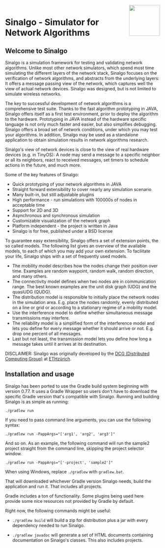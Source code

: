 <img src="icon/sinalgo_512.png" width="100" height="100" align="right"/> 

# Sinalgo - Simulator for Network Algorithms

## Welcome to Sinalgo

Sinalgo is a simulation framework for testing and validating network algorithms. 
Unlike most other network simulators, which spend most time simulating the different 
layers of the network stack, Sinalgo focuses on the verification of network algorithms, 
and abstracts from the underlying layers: It offers a message passing view of the network, 
which captures well the view of actual network devices. Sinalgo was designed, but is not 
limited to simulate wireless networks.

The key to successful development of network algorithms is a comprehensive test suite. Thanks to the
fast algorithm prototyping in JAVA, Sinalgo offers itself as a first test environment, prior to deploy the
algorithm to the hardware. Prototyping in JAVA instead of the hardware specific language is not only
much faster and easier, but also simplifies debugging. Sinalgo offers a broad set of network conditions,
under which you may test your algorithms. In addition, Sinalgo may be used as a stand­alone
application to obtain simulation results in network algorithms research.

Sinalgo's view of network devices is close to the view of real hardware devices (e.g. in TinyOS): A
node may send a message to a specific neighbor or all its neighbors, react to received messages, set
timers to schedule actions in the future, and much more.

Some of the key features of Sinalgo:
* Quick prototyping of your network algorithms in JAVA
* Straight forward extensibility to cover nearly any simulation scenario
* Many built-in, but still adjustable plug­ins
* High performance - run simulations with 100000s of nodes in acceptable time
* Support for 2D and 3D
* Asynchronous and synchronous simulation
* Customizable visualization of the network graph
* Platform independent - the project is written in Java
* Sinalgo is for free, published under a BSD license

To guarantee easy extensibility, Sinalgo offers a set of extension points, the so called models. The
following list gives an overview of the available models, to each of which you may add your own
extension. To facilitate your life, Sinalgo ships with a set of frequently used models.

* The mobility model describes how the nodes change their position over time. Examples are
random waypoint, random walk, random direction, and many others.
* The connectivity model defines when two nodes are in communication range. The best known
examples are the unit disk graph (UDG) and the quasi­UDG (QUDG).
* The distribution model is responsible to initially place the network nodes in the simulation area.
E.g. place the nodes randomly, evenly distributed on a line or grid or according to a stationary
regime of a mobility model.
* Use the interference model to define whether simultaneous message transmissions may
interfere.
* The reliability model is a simplified form of the interference model and lets you define for every
message whether it should arrive or not. E.g. drop one percent of all messages.
* Last but not least, the transmission model lets you define how long a message takes until it
arrives at its destination.

DISCLAIMER:
Sinalgo was originally developed by the [DCG (Distributed Computing Group)](https://disco.ethz.ch/) at [ETHzürich](https://www.ethz.ch/).

## Installation and usage

Sinalgo has been ported to use the Gradle build system beginning with version 0.77. It uses a Gradle Wrapper so 
users don't have to download the specific Gradle version that's compatible with Sinalgo. Running and building 
Sinalgo is as simple as running:

```
./gradlew run 
```

If you need to pass command line arguments, you can use the following syntax:

```
./gradlew run -PappArgs="['arg1', 'arg2', 'arg3']"
```

And so on. As an example, the following command will run the sample2 project straight from the command line, 
skipping the project selector window.

```
./gradlew run -PappArgs="['-project', 'sample2']"
```

When using Windows, replace ```./gradlew``` with ```gradlew.bat```.

That will downloaded whichever Gradle version Sinalgo needs, build the application and run it. That includes 
all projects.

Gradle includes a ton of functionality. Some plugins being used here provide some nice resources not provided
by Gradle by default.

Right now, the following commands might be useful:

* ```./gradlew build``` will build a zip for distribution plus a jar with every dependency needed to run Sinalgo.

* ```./gradlew javadoc``` will generate a set of HTML documents containing documentation on Sinalgo's classes.
This also includes projects.

 
